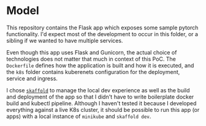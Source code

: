 # Model

This repository contains the Flask app which exposes some sample pytorch functionality. I'd expect most of the development to occur in this folder, or a sibling if we wanted to have multiple services.

Even though this app uses Flask and Gunicorn, the actual choice of technologies does not matter that much in context of this PoC. The `Dockerfile` defines how the application is built and how it is executed, and the `k8s` folder contains kuberenets configuration for the deployment, service and ingress.

I chose [`skaffold`](https://skaffold.dev/) to manage the local dev experience as well as the build and deployment of the app so that I didn't have to write boilerplate docker build and kubectl pipeline. Although I haven't tested it because I developed everything against a live K8s cluster, it should be possible to run this app (or apps) with a local instance of `minikube` and `skaffold dev`.
